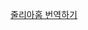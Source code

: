 [줄리아홈 번역하기](https://github.com/juliakorea/translate-doc/wiki/%EC%A4%84%EB%A6%AC%EC%95%84%ED%99%88-%EB%B2%88%EC%97%AD%ED%95%98%EA%B8%B0)
